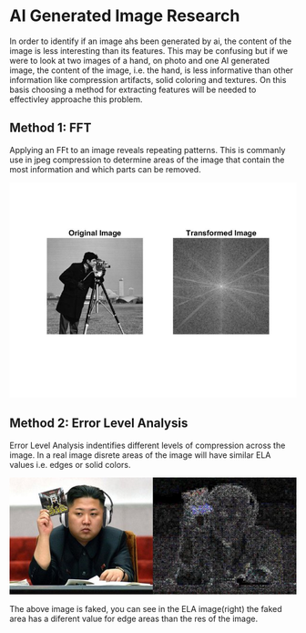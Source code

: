 # AI Generated Image Research
In order to identify if an image ahs been generated by ai, the content of the image is less interesting than its features. This may be confusing but if we were to look at two images of a hand, on photo and one AI generated image, the content of the image, i.e. the hand, is less informative than other information like compression artifacts, solid coloring and textures. On this basis choosing a method for extracting features will be needed to effectivley approache this problem.

## Method 1: FFT
Applying an FFt to an image reveals repeating patterns. This is commanly use in jpeg compression to determine areas of the image that contain the most information and which parts can be removed.

![alt test](https://raw.githubusercontent.com/candrewdb9/candrewdb9.github.io/master/images/image_FFT.jpg "Image FFT")


## Method 2: Error Level Analysis
Error Level Analysis indentifies different levels of compression across the image. In a real image disrete areas of the image will have similar ELA values i.e. edges or solid colors. 

![alt test](https://raw.githubusercontent.com/candrewdb9/candrewdb9.github.io/master/images/ELA_EXAMPLE.jpg "ELA Example")

The above image is faked, you can see in the ELA image(right) the faked area has a diferent value for edge areas than the res of the image.
